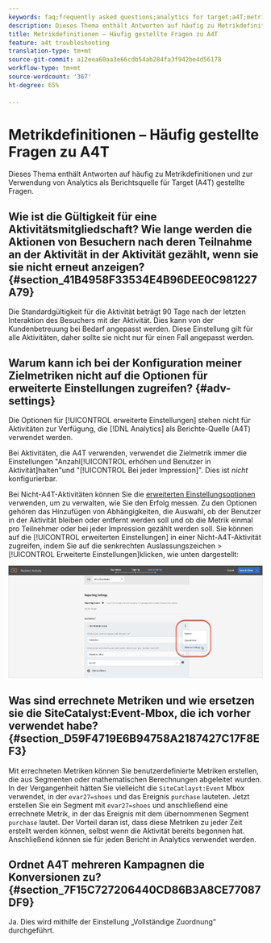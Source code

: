```yaml
---
keywords: faq;frequently asked questions;analytics for target;a4T;metric;metric definitions
description: Dieses Thema enthält Antworten auf häufig zu Metrikdefinitionen und zur Verwendung von Analytics als Berichtsquelle für Target (A4T) gestellte Fragen.
title: Metrikdefinitionen – Häufig gestellte Fragen zu A4T
feature: a4t troubleshooting
translation-type: tm+mt
source-git-commit: a12eea60aa3e66cdb54ab284fa3f942be4d56178
workflow-type: tm+mt
source-wordcount: '367'
ht-degree: 65%

---
```



# Metrikdefinitionen – Häufig gestellte Fragen zu A4T

Dieses Thema enthält Antworten auf häufig zu Metrikdefinitionen und zur Verwendung von Analytics als Berichtsquelle für Target (A4T) gestellte Fragen.

## Wie ist die Gültigkeit für eine Aktivitätsmitgliedschaft? Wie lange werden die Aktionen von Besuchern nach deren Teilnahme an der Aktivität in der Aktivität gezählt, wenn sie sie nicht erneut anzeigen?  {#section_41B4958F33534E4B96DEE0C981227A79}

Die Standardgültigkeit für die Aktivität beträgt 90 Tage nach der letzten Interaktion des Besuchers mit der Aktivität. Dies kann von der Kundenbetreuung bei Bedarf angepasst werden. Diese Einstellung gilt für alle Aktivitäten, daher sollte sie nicht nur für einen Fall angepasst werden.

## Warum kann ich bei der Konfiguration meiner Zielmetriken nicht auf die Optionen für erweiterte Einstellungen zugreifen? {#adv-settings}

Die Optionen für [!UICONTROL erweiterte Einstellungen] stehen nicht für Aktivitäten zur Verfügung, die [!DNL Analytics] als Berichte-Quelle (A4T) verwendet werden.

Bei Aktivitäten, die A4T verwenden, verwendet die Zielmetrik immer die Einstellungen &quot;Anzahl[!UICONTROL erhöhen und Benutzer in Aktivität]halten&quot;und &quot;[!UICONTROL Bei jeder Impression]&quot;. Dies ist *nicht* konfigurierbar.

Bei Nicht-A4T-Aktivitäten können Sie die [erweiterten Einstellungsoptionen](/help/c-activities/r-success-metrics/success-metrics.md#section_7CE95A2FA8F5438E936C365A6D43BC5B) verwenden, um zu verwalten, wie Sie den Erfolg messen. Zu den Optionen gehören das Hinzufügen von Abhängigkeiten, die Auswahl, ob der Benutzer in der Aktivität bleiben oder entfernt werden soll und ob die Metrik einmal pro Teilnehmer oder bei jeder Impression gezählt werden soll. Sie können auf die [!UICONTROL erweiterten Einstellungen] in einer Nicht-A4T-Aktivität zugreifen, indem Sie auf die senkrechten Auslassungszeichen > [!UICONTROL Erweiterte Einstellungen]klicken, wie unten dargestellt:

![Erweiterte Einstellungen](/help/c-activities/r-success-metrics/assets/advanced-settings.png)

## Was sind errechnete Metriken und wie ersetzen sie die SiteCatalyst:Event-Mbox, die ich vorher verwendet habe?  {#section_D59F4719E6B94758A2187427C17F8EF3}

Mit errechneten Metriken können Sie benutzerdefinierte Metriken erstellen, die aus Segmenten oder mathematischen Berechnungen abgeleitet wurden. In der Vergangenheit hätten Sie vielleicht die `SiteCatlayst:Event` Mbox verwendet, in der `evar27=shoes` und das Ereignis `purchase` lauteten. Jetzt erstellen Sie ein Segment mit `evar27=shoes` und anschließend eine errechnete Metrik, in der das Ereignis mit dem übernommenen Segment `purchase` lautet. Der Vorteil daran ist, dass diese Metriken zu jeder Zeit erstellt werden können, selbst wenn die Aktivität bereits begonnen hat. Anschließend können sie für jeden Bericht in Analytics verwendet werden.

## Ordnet A4T mehreren Kampagnen die Konversionen zu?  {#section_7F15C727206440CD86B3A8CE77087DF9}

Ja. Dies wird mithilfe der Einstellung „Vollständige Zuordnung“ durchgeführt.
